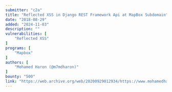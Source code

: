 ```yaml
---
submitter: "c2a"
title: "Reflected XSS in Django REST Framework Api at MapBox Subdomain"
date: "2018-08-29"
added: "2024-11-03"
description: ""
vulnerabilities: [
    "Reflected XSS"
]
programs: [
    "Mapbox"
]
authors: [
    "Mohamed Haron (@m7mdharon)"
]
bounty: "500"
link: "https://web.archive.org/web/20200929012934/https://www.mohamedharon.com/2018/08/mapboxxss.html"
---
```




